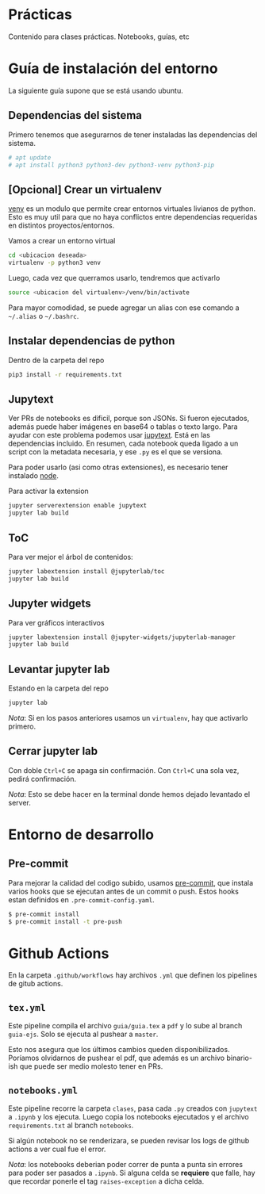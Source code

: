 # Prácticas
Contenido para clases prácticas. Notebooks, guías, etc

# Guía de instalación del entorno
La siguiente guía supone que se está usando ubuntu.

## Dependencias del sistema
Primero tenemos que asegurarnos de tener instaladas las dependencias del sistema.

```bash
# apt update
# apt install python3 python3-dev python3-venv python3-pip
```

## [Opcional] Crear un virtualenv
[venv](https://docs.python.org/3/library/venv.html) es un modulo que permite crear entornos virtuales livianos de python. Esto es muy util para que no haya conflictos entre dependencias requeridas en distintos proyectos/entornos.

Vamos a crear un entorno virtual
```bash
cd <ubicacion deseada>
virtualenv -p python3 venv
```

Luego, cada vez que querramos usarlo, tendremos que activarlo
```bash
source <ubicacion del virtualenv>/venv/bin/activate
```

Para mayor comodidad, se puede agregar un alias con ese comando a `~/.alias` o `~/.bashrc`.

## Instalar dependencias de python
Dentro de la carpeta del repo
```bash
pip3 install -r requirements.txt
```

## Jupytext
Ver PRs de notebooks es dificil, porque son JSONs. Si fueron ejecutados, además puede haber imágenes en base64 o tablas
o texto largo. Para ayudar con este problema podemos usar [jupytext](https://jupytext.readthedocs.io/en/latest/index.html).
Está en las dependencias incluido. En resumen, cada notebook queda ligado a un script con la metadata necesaria, y ese `.py` es el que se versiona.

Para poder usarlo (asi como otras extensiones), es necesario tener instalado [node](https://nodejs.org/en/).

Para activar la extension
```bash
jupyter serverextension enable jupytext
jupyter lab build
```

## ToC
Para ver mejor el árbol de contenidos:
```bash
jupyter labextension install @jupyterlab/toc
jupyter lab build
```

## Jupyter widgets
Para ver gráficos interactivos
```bash
jupyter labextension install @jupyter-widgets/jupyterlab-manager
jupyter lab build
```

## Levantar jupyter lab
Estando en la carpeta del repo
```bash
jupyter lab
```

_Nota_: Si en los pasos anteriores usamos un `virtualenv`, hay que activarlo primero.

## Cerrar jupyter lab
Con doble `Ctrl+C` se apaga sin confirmación. Con `Ctrl+C` una sola vez, pedirá confirmación.

_Nota_: Esto se debe hacer en la terminal donde hemos dejado levantado el server.

# Entorno de desarrollo

## Pre-commit
Para mejorar la calidad del codigo subido, usamos [pre-commit](https://pre-commit.com), que instala varios hooks que se ejecutan
antes de un commit o push. Estos hooks estan definidos en `.pre-commit-config.yaml`.

```bash
$ pre-commit install
$ pre-commit install -t pre-push
```

# Github Actions
En la carpeta `.github/workflows` hay archivos `.yml` que definen los pipelines de gitub actions.

## `tex.yml`
Este pipeline compila el archivo `guia/guia.tex` a `pdf` y lo sube al branch `guia-ejs`. Solo se ejecuta al pushear a `master`.

Esto nos asegura que los últimos cambios queden disponibilizados. Poríamos olvidarnos de pushear el pdf, que además es un archivo binario-ish que puede ser medio molesto tener en PRs.

## `notebooks.yml`
Este pipeline recorre la carpeta `clases`, pasa cada `.py` creados con `jupytext` a `.ipynb` y los ejecuta. Luego copia los notebooks ejecutados y el archivo `requirements.txt` al branch `notebooks`.

Si algún notebook no se renderizara, se pueden revisar los logs de github actions a ver cual fue el error.

_Nota_: los notebooks deberian poder correr de punta a punta sin errores para poder ser pasados a `.ipynb`. Si alguna celda se **requiere** que falle, hay que recordar ponerle el tag `raises-exception` a dicha celda.


